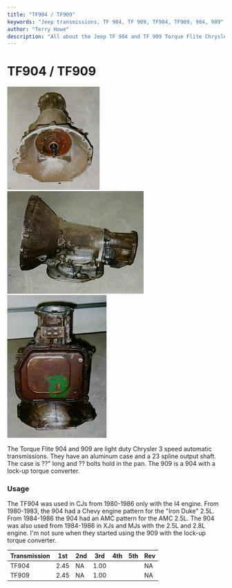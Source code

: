 ```yaml
---
title: "TF904 / TF909"
keywords: "Jeep transmissions, TF 904, TF 909, TF904, TF909, 904, 909"
author: "Terry Howe"
description: "All about the Jeep TF 904 and TF 909 Torque Flite Chrysler transmission."
---
```

# TF904 / TF909

![TF 904 front](../../img/transmission/factory/tf904f.jpg "TF 904 front") ![TF 904 side](../../img/transmission/factory/tf904s.jpg "TF 904 side") ![TF 904 bottom](../../img/transmission/factory/tf904b.jpg "TF 904 bottom")

The Torque Flite 904 and 909 are light duty Chrysler 3 speed automatic transmissions. They have an aluminum case and a 23 spline output shaft. The case is ??" long and ?? bolts hold in the pan. The 909 is a 904 with a lock-up torque converter.

### Usage

The TF904 was used in CJs from 1980-1986 only with the I4 engine. From 1980-1983, the 904 had a Chevy engine pattern for the "Iron Duke" 2.5L. From 1984-1986 the 904 had an AMC pattern for the AMC 2.5L. The 904 was also used from 1984-1986 in XJs and MJs with the 2.5L and 2.8L engine. I'm not sure when they started using the 909 with the lock-up torque converter.

| Transmission | 1st  | 2nd | 3rd  | 4th | 5th | Rev |
|--------------|------|-----|------|-----|-----|-----|
| TF904        | 2.45 | NA  | 1.00 |     |     | NA  |
| TF909        | 2.45 | NA  | 1.00 |     |     | NA  |